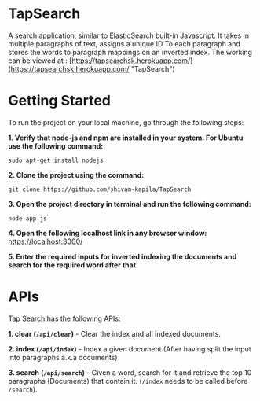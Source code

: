 # TapSearch
A search application, similar to ElasticSearch built-in Javascript. It takes in multiple paragraphs of text, assigns a unique ID To each paragraph and stores the words to paragraph mappings on an inverted index. The working can be viewed at :
[https://tapsearchsk.herokuapp.com/](https://tapsearchsk.herokuapp.com/ "TapSearch")

  

# Getting Started
To run the project on your local machine, go through the following steps:  

**1. Verify that node-js and npm are installed in your system. For Ubuntu use the following command:**  
```
sudo apt-get install nodejs
```  

**2. Clone the project using the command:**  
```
git clone https://github.com/shivam-kapila/TapSearch
```  

**3. Open the project directory in terminal and run the following command:**  
```
node app.js
```  

**4. Open the following localhost link in any browser window:**  
[https://localhost:3000/](https://localhost:3000/ "TapSearch") 
 
**5. Enter the required inputs for inverted indexing the documents and search for the required word after that.** 

  

# APIs

Tap Search has the following APIs:

**1. clear (```/api/clear```)** - Clear the index and all indexed documents.

**2. index (```/api/index```)** - Index a given document (After having split the input into paragraphs a.k.a documents)

**3. search (```/api/search```)** - Given a word, search for it and retrieve the top 10 paragraphs (Documents) that contain it. (```/index``` needs to be called before ```/search```).
